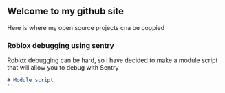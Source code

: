 ## Welcome to my github site
Here is where my open source projects cna be coppied
### Roblox debugging using sentry
Roblox debugging can be hard, so I have decided to make a module script that will allow you to debug with Sentry

```markdown
# Module script
''
```

